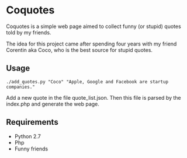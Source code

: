 # Coquotes
Coquotes is a simple web page aimed to collect funny (or stupid) quotes told by my friends. 

The idea for this project came after spending four years with my friend Corentin aka Coco, who is the best source for stupid quotes.

## Usage

`./add_quotes.py "Coco" "Apple, Google and Facebook are startup companies."`

Add a new quote in the file quote_list.json. Then this file is parsed by the index.php and generate the web page.

## Requirements

 * Python 2.7
 * Php
 * Funny friends
